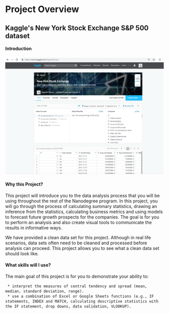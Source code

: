 # Project Overview

## Kaggle's New York Stock Exchange S&P 500 dataset

#### Introduction

![](kaggle-nyse-page.png)

#### Why this Project?

This project will introduce you to the data analysis process that you will be using throughout the rest of the Nanodegree program. In this project, you will go through the process of calculating summary statistics, drawing an inference from the statistics, calculating business metrics and using models to forecast future growth prospects for the companies. The goal is for you to perform an analysis and also create visual tools to communicate the results in informative ways.

We have provided a clean data set for this project. Although in real life scenarios, data sets often need to be cleaned and processed before analysis can proceed. This project allows you to see what a clean data set should look like.

#### What skills will I use?

The main goal of this project is for you to demonstrate your ability to:

     * interpret the measures of central tendency and spread (mean, median, standard deviation, range).
     * use a combination of Excel or Google Sheets functions (e.g., IF statements, INDEX and MATCH, calculating descriptive statistics with the IF statement, drop downs, data validation, VLOOKUP).


 


